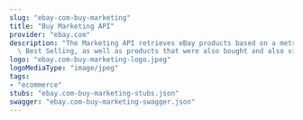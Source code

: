 ```yaml
---
slug: "ebay-com-buy-marketing"
title: "Buy Marketing API"
provider: "ebay.com"
description: "The Marketing API retrieves eBay products based on a metric, such as\
  \ Best Selling, as well as products that were also bought and also viewed."
logo: "ebay.com-buy-marketing-logo.jpeg"
logoMediaType: "image/jpeg"
tags:
- "ecommerce"
stubs: "ebay.com-buy-marketing-stubs.json"
swagger: "ebay.com-buy-marketing-swagger.json"
---
```

